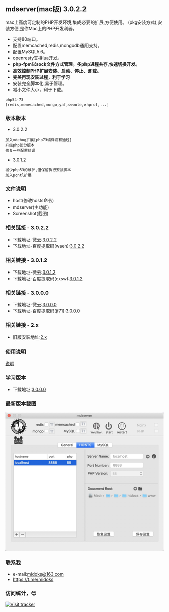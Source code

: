 ## mdserver(mac版) 3.0.2.2
mac上高度可定制的PHP开发环境,集成必要的扩展,方便使用。
(pkg安装方式),安装方便,是你Mac上的PHP开发利器。
- 支持80端口。
- 配置memcached,redis,mongodb通用支持。
- 配置MySQL5.6。
- openresty支持lua开发。
- **php-fpm以sock文件方式管理。多php进程共存,快速切换开发。**
- **高效控制PHP扩展安装、启动、停止、卸载。**
- **完美再现安装过程，利于学习**
- 安装完全脚本化,易于管理。
- 减小文件大小，利于下载。

```
php54-73
[redis,memecached,mongo,yaf,swoole,xhprof,...]
```

### 版本版本
- 3.0.2.2

```
加入xdebug扩展[php73编译没有通过]
升级php部分版本
修复一些配置错误
```

- 3.0.1.2

```
减少php53的维护,但保留执行安装脚本
加入pcntl扩展
```

### 文件说明
- host(修改hosts命令)
- mdserver(主功能)
- Screenshot(截图)

### 相关链接 - 3.0.2.2
- 下载地址-微云:[3.0.2.2](https://share.weiyun.com/5CpRsYI)
- 下载地址-百度提取码(waeh):[3.0.2.2](https://pan.baidu.com/s/1mSrM_yuqwEQ46zl8IO7IFw)

### 相关链接 - 3.0.1.2
- 下载地址-微云:[3.0.1.2](https://share.weiyun.com/5tip6wD)
- 下载地址-百度提取码(exsw):[3.0.1.2](https://pan.baidu.com/s/1oEq1GtPgKY6inbaXoNsmDg)

### 相关链接 - 3.0.0.0
- 下载地址-微云:[3.0.0.0](https://share.weiyun.com/5mDuEiO)
- 下载地址-百度提取码(jf71):[3.0.0.0](https://pan.baidu.com/s/1RIox0w8Lplvwd4Nw8B-hwg)

### 相关链接 - 2.x
- 旧版安装地址:[2.x](/README_2x.md)

### 使用说明
[说明](https://github.com/midoks/mdserver-mac/wiki/%E4%BD%BF%E7%94%A8%E8%AF%B4%E6%98%8E-3.0)

### 学习版本
- 下载地址:[3.0.0.0](https://midoks.oss-cn-hangzhou.aliyuncs.com/mdserver3.0.0.0_selfinstall.pkg.zip)


### 最新版本截图
[![Screenshot_3.png](/Screenshot/Screenshot_3.png)](/Screenshot/Screenshot_3.png)

### 联系我
- e-mail:midoks@163.com
- https://t.me/midoks

### 访问统计，😊
[![Visit tracker](http://www.clustrmaps.com/map_v2.png?d=WGjERIEklP1qbkyucGHB7tWPSBrRHY04mK1xZCft-rA&cl=ffffff)](https://clustrmaps.com/site/1ap6t)
